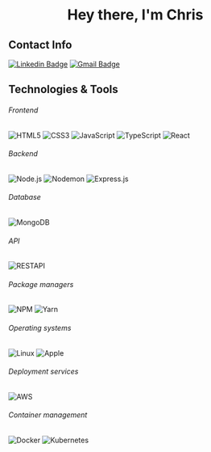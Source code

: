<h1 align="center">
Hey there, I'm Chris
</h1>

## Contact Info

[![Linkedin Badge](https://img.shields.io/badge/-christophertoumanian-blue?style=flat-square&logo=Linkedin&logoColor=white&link=https://www.linkedin.com/in/christopher-toumanian-169aa953/)](https://www.linkedin.com/in/christopher-toumanian-169aa953/)
[![Gmail Badge](https://img.shields.io/badge/-cctoumanian@gmail.com-c14438?style=flat-square&logo=Gmail&logoColor=white&link=mailto:cctoumanian@gmail.com)](mailto:cctoumanian@gmail.com)

## Technologies & Tools

###### Frontend

![HTML5](https://img.shields.io/badge/-HTML5-000000?style=flat&logo=HTML5)
![CSS3](https://img.shields.io/badge/-CSS3-000000?style=flat&logo=CSS3&logoColor=1572B6)
![JavaScript](https://img.shields.io/badge/-JavaScript-000000?style=flat&logo=javascript)
![TypeScript](https://img.shields.io/badge/-TypeScript-000000?style=flat&logo=typescript&logoColor=007ACC)
![React](https://img.shields.io/badge/-React-000000?style=flat&logo=React&logoColor=61DAFB)

###### Backend

![Node.js](https://img.shields.io/badge/-Node.js-000000?style=flat&logo=Node.js&logoColor=339933)
![Nodemon](https://img.shields.io/badge/-Nodemon-000000?style=flat&logo=Nodemon&logoColor=76D04B)
![Express.js](https://img.shields.io/badge/-Express.js-000000?style=flat&logo=Express.js&logoColor=76D04B)

###### Database

![MongoDB](https://img.shields.io/badge/-MongoDB-000000?style=flat&logo=MongoDB&logoColor=47A248)

###### API

![RESTAPI](https://img.shields.io/badge/-RESTAPI-000000?style=flat&logo=RESTAPI&logoColor=336791)

###### Package managers

![NPM](https://img.shields.io/badge/-NPM-000000?style=flat&logo=NPM&logoColor=CB3837)
![Yarn](https://img.shields.io/badge/-Yarn-000000?style=flat&logo=Yarn&logoColor=2C8EBB)

###### Operating systems

![Linux](https://img.shields.io/badge/-Linux-000000?style=flat&logo=Linux&logoColor=FCC624)
![Apple](https://img.shields.io/badge/-macOS-000000?style=flat&logo=Apple&logoColor=999999)

###### Deployment services

![AWS](https://img.shields.io/badge/-AWS-000000?style=flat&logo=Amazon%20AWS&logoColor=FFFFFF)

###### Container management

![Docker](https://img.shields.io/badge/-Docker-000000?style=flat&logo=Docker&logoColor=2496ED)
![Kubernetes](https://img.shields.io/badge/-Kubernetes-000000?style=flat&logo=Kubernetes&logoColor=326CE5)

